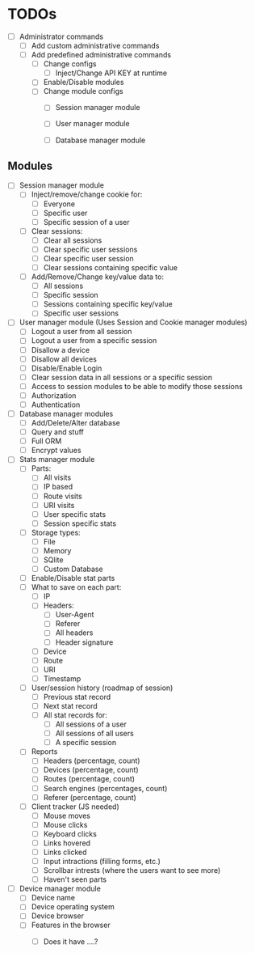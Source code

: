 # TODOs

* [ ] Administrator commands
  * [ ] Add custom administrative commands
  * [ ] Add predefined administrative commands
    * [ ] Change configs
      * [ ] Inject/Change API KEY at runtime
    * [ ] Enable/Disable modules
    * [ ] Change module configs
      * [ ] Session manager module
      * [ ] User manager module
      * [ ] Database manager module
      


## Modules

* [ ] Session manager module
  * [ ] Inject/remove/change cookie for:
    * [ ] Everyone
    * [ ] Specific user
    * [ ] Specific session of a user
  * [ ] Clear sessions:
    * [ ] Clear all sessions
    * [ ] Clear specific user sessions
    * [ ] Clear specific user session
    * [ ] Clear sessions containing specific value
  * [ ] Add/Remove/Change key/value data to:
    * [ ] All sessions
    * [ ] Specific session
    * [ ] Sessions containing specific key/value
    * [ ] Specific user sessions
* [ ] User manager module (Uses Session and Cookie manager modules)
  * [ ] Logout a user from all session
  * [ ] Logout a user from a specific session
  * [ ] Disallow a device
  * [ ] Disallow all devices
  * [ ] Disable/Enable Login
  * [ ] Clear session data in all sessions or a specific session
  * [ ] Access to session modules to be able to modify those sessions
  * [ ] Authorization
  * [ ] Authentication
* [ ] Database manager modules
  * [ ] Add/Delete/Alter database
  * [ ] Query and stuff
  * [ ] Full ORM
  * [ ] Encrypt values
* [ ] Stats manager module
  * [ ] Parts:
    * [ ] All visits
    * [ ] IP based
    * [ ] Route visits
    * [ ] URI visits
    * [ ] User specific stats
    * [ ] Session specific stats
  * [ ] Storage types:
    * [ ] File
    * [ ] Memory
    * [ ] SQlite
    * [ ] Custom Database
  * [ ] Enable/Disable stat parts
  * [ ] What to save on each part:
    * [ ] IP
    * [ ] Headers:
      * [ ] User-Agent
      * [ ] Referer
      * [ ] All headers
      * [ ] Header signature
    * [ ] Device
    * [ ] Route
    * [ ] URI
    * [ ] Timestamp
  * [ ] User/session history (roadmap of session)
    * [ ] Previous stat record
    * [ ] Next stat record
    * [ ] All stat records for:
      * [ ] All sessions of a user
      * [ ] All sessions of all users
      * [ ] A specific session
  * [ ] Reports
    * [ ] Headers (percentage, count)
    * [ ] Devices (percentage, count)
    * [ ] Routes (percentage, count)
    * [ ] Search engines (percentages, count)
    * [ ] Referer (percentage, count)
  * [ ] Client tracker (JS needed)
    * [ ] Mouse moves
    * [ ] Mouse clicks
    * [ ] Keyboard clicks
    * [ ] Links hovered
    * [ ] Links clicked
    * [ ] Input intractions (filling forms, etc.)
    * [ ] Scrollbar intrests (where the users want to see more)
    * [ ] Haven't seen parts
* [ ] Device manager module
  * [ ] Device name
  * [ ] Device operating system
  * [ ] Device browser
  * [ ] Features in the browser
    * [ ] Does it have ....?

